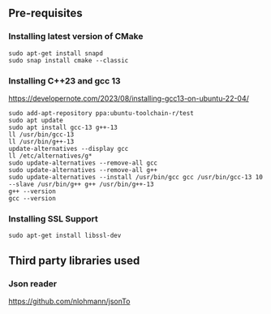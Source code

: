 

## Pre-requisites ##

### Installing latest version of CMake ###
```
sudo apt-get install snapd
sudo snap install cmake --classic
```

### Installing C++23 and gcc 13 ###
https://developernote.com/2023/08/installing-gcc13-on-ubuntu-22-04/

```
sudo add-apt-repository ppa:ubuntu-toolchain-r/test
sudo apt update
sudo apt install gcc-13 g++-13
ll /usr/bin/gcc-13
ll /usr/bin/g++-13
update-alternatives --display gcc
ll /etc/alternatives/g*
sudo update-alternatives --remove-all gcc
sudo update-alternatives --remove-all g++
sudo update-alternatives --install /usr/bin/gcc gcc /usr/bin/gcc-13 10 --slave /usr/bin/g++ g++ /usr/bin/g++-13
g++ --version
gcc --version
```

### Installing SSL Support ###
```
sudo apt-get install libssl-dev
```

## Third party libraries used ##
### Json reader ###
https://github.com/nlohmann/jsonTo